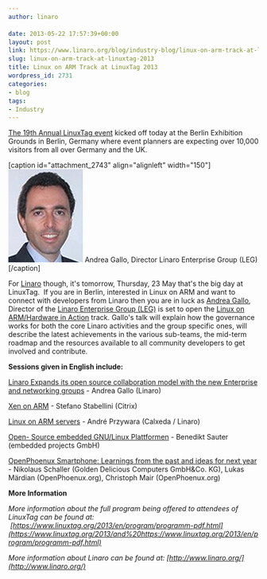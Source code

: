 ```yaml
---
author: linaro

date: 2013-05-22 17:57:39+00:00
layout: post
link: https://www.linaro.org/blog/industry-blog/linux-on-arm-track-at-linuxtag-2013/
slug: linux-on-arm-track-at-linuxtag-2013
title: Linux on ARM Track at LinuxTag 2013
wordpress_id: 2731
categories:
- blog
tags:
- Industry
---
```


[The 19th Annual LinuxTag event](https://www.linuxtag.org/2013/en/press/press-information/pm/article/wo-com-auf-org-trifft-19-linuxtag-in-berlin-eroeffnet.html) kicked off today at the Berlin Exhibition Grounds in Berlin, Germany where event planners are expecting over 10,000 visitors from all over Germany and the UK.

[caption id="attachment_2743" align="alignleft" width="150"][![Andrea Gallo, Director Linaro Enterprise Group (LEG)](/assets/blog/AGallo_150x187.jpg)](/assets/blog/AGallo_150x187.jpg) Andrea Gallo, Director Linaro Enterprise Group (LEG)[/caption]

For [Linaro](http://www.linaro.org/) though, it's tomorrow, Thursday, 23 May that's the big day at LinuxTag.  If you are in Berlin, interested in Linux on ARM and want to connect with developers from Linaro then you are in luck as [Andrea Gallo](http://www.linaro.org/linux-on-arm/meet-the-team/andrea-gallo/), Director of the [Linaro Enterprise Group (LEG)](http://www.linaro.org/engineering/leg) is set to open the [Linux on ARM/Hardware in Action](https://www.linuxtag.org/2013/en/program/thursday-may-23-2013/linux-on-arm-hardware-in-action.html) track. Gallo's talk will explain how the governance works for both the core Linaro activities and the group specific ones, will describe the latest achievements in the various sub-teams, the mid-term roadmap and the resources available to all community developers to get involved and contribute.

**Sessions given in English include:**


[Linaro Expands its open source collaboration model with the new Enterprise and networking groups](https://www.linuxtag.org/2013/en/program/thursday-may-23-2013/linux-on-arm-hardware-in-action.html?eventid=281) - Andrea Gallo (Linaro)




[Xen on ARM](https://www.linuxtag.org/2013/en/program/thursday-may-23-2013/linux-on-arm-hardware-in-action.html?eventid=283) - Stefano Stabellini (Citrix)




[Linux on ARM servers](https://www.linuxtag.org/2013/en/program/thursday-may-23-2013/linux-on-arm-hardware-in-action.html?eventid=285) - André Przywara (Calxeda / Linaro)




[Open- Source embedded GNU/Linux Plattformen](https://www.linuxtag.org/2013/en/program/thursday-may-23-2013/linux-on-arm-hardware-in-action.html?eventid=287) - Benedikt Sauter (embedded projects GmbH)


[OpenPhoenux Smartphone: Learnings from the past and ideas for next year](https://www.linuxtag.org/2013/en/program/thursday-may-23-2013/linux-on-arm-hardware-in-action.html?eventid=290) - Nikolaus Schaller (Golden Delicious Computers GmbH&Co. KG), Lukas Märdian (OpenPhoenux.org), Christoph Mair (OpenPhoenux.org)


**More Information**




_More information about the full program being offered to attendees of LinuxTag can be found at:  [https://www.linuxtag.org/2013/en/program/programm-pdf.html](https://www.linuxtag.org/2013/and%20https://www.linuxtag.org/2013/en/program/programm-pdf.html)_




_More information about Linaro can be found at: [http://www.linaro.org/](http://www.linaro.org/)_
